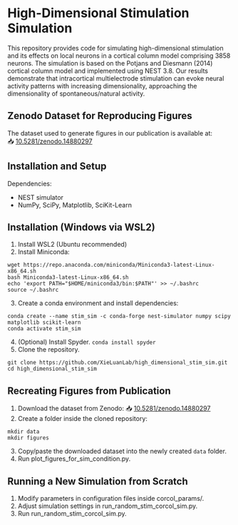 # High-Dimensional Stimulation Simulation
 
This repository provides code for simulating high-dimensional stimulation and its effects on local neurons in a cortical column model comprising 3858 neurons. 
The simulation is based on the Potjans and Diesmann (2014) cortical column model and implemented using NEST 3.8. 
Our results demonstrate that intracortical multielectrode stimulation can evoke neural activity patterns with increasing dimensionality, approaching the dimensionality of spontaneous/natural activity.

## Zenodo Dataset for Reproducing Figures
The dataset used to generate figures in our publication is available at:  
📥 [10.5281/zenodo.14880297](https://zenodo.org/records/14880298)


## Installation and Setup
Dependencies:
- NEST simulator 
- NumPy, SciPy, Matplotlib, SciKit-Learn

## Installation  (Windows via WSL2)
1. Install WSL2 (Ubuntu recommended)
2. Install Miniconda:
```
wget https://repo.anaconda.com/miniconda/Miniconda3-latest-Linux-x86_64.sh
bash Miniconda3-latest-Linux-x86_64.sh
echo 'export PATH="$HOME/miniconda3/bin:$PATH"' >> ~/.bashrc
source ~/.bashrc
```
3. Create a conda environment and install dependencies:
```
conda create --name stim_sim -c conda-forge nest-simulator numpy scipy matplotlib scikit-learn
conda activate stim_sim
```
4. (Optional) Install Spyder. 
`conda install spyder`
5. Clone the repository.
```
git clone https://github.com/XieLuanLab/high_dimensional_stim_sim.git
cd high_dimensional_stim_sim
```

## Recreating Figures from Publication
1. Download the dataset from Zenodo: 
📥 [10.5281/zenodo.14880297](https://zenodo.org/records/14880298)
2. Create a folder inside the cloned repository:
```
mkdir data
mkdir figures
```
3. Copy/paste the downloaded dataset into the newly created `data` folder.
4. Run plot_figures_for_sim_condition.py.

## Running a New Simulation from Scratch
1. Modify parameters in configuration files inside corcol_params/.
2. Adjust simulation settings in run_random_stim_corcol_sim.py.
3. Run run_random_stim_corcol_sim.py.


